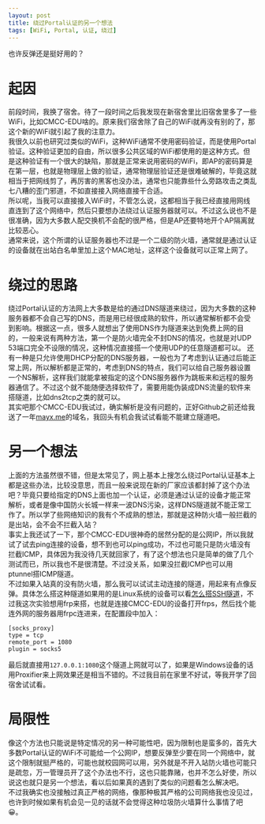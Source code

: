 ```yaml
---
layout: post
title: 绕过Portal认证的另一个想法
tags: [WiFi, Portal, 认证, 绕过]
---
```


  也许反弹还是挺好用的？<!--more-->     
  
# 起因
  前段时间，我换了宿舍。待了一段时间之后我发现在新宿舍里比旧宿舍里多了一些WiFi，比如CMCC-EDU啥的。原来我们宿舍除了自己的WiFi就再没有别的了，那这个新的WiFi就引起了我的注意力。   
  我很久以前也研究过类似的WiFi，这种WiFi通常不使用密码验证，而是使用Portal验证。这种验证更加的自由，所以很多公共区域的WiFi都使用的是这种方式。但是这种验证有一个很大的缺陷，那就是正常来说用密码的WiFi，即AP的密码算是在第一层，也就是物理层上做的验证，通常物理层验证还是很难破解的，毕竟这就相当于把网线剪了，再厉害的黑客也没办法，通常也只能靠些什么旁路攻击之类乱七八糟的歪门邪道，不如直接接入网络直接干合适。   
  所以呢，当我可以直接接入WiFi时，不管怎么说，这都相当于我已经直接用网线直连到了这个网络中，然后只要想办法绕过认证服务器就可以。不过这么说也不是很准确，因为大多数人配交换机不会配的很严格，但是AP还要特地开个AP隔离就比较恶心。   
  通常来说，这个所谓的认证服务器也不过是一个二级的防火墙，通常就是通过认证的设备就在出站白名单里加上这个MAC地址，这样这个设备就可以正常上网了。
  
# 绕过的思路
  绕过Portal认证的方法网上大多数是给的通过DNS隧道来绕过，因为大多数的这种服务器都不会自己写的DNS，而是用已经很成熟的软件，所以通常解析都不会受到影响。根据这一点，很多人就想出了使用DNS作为隧道来达到免费上网的目的，一般来说有两种方法，第一个是防火墙完全不封DNS的情况，也就是对UDP 53端口完全不设限的情况，这种情况直接搭一个使用UDP的任意隧道都可以。
  还有一种是只允许使用DHCP分配的DNS服务器，一般也为了考虑到认证通过后能正常上网，所以解析都是正常的，考虑到DNS的特点，我们可以给自己服务器设置一个NS解析，这样我们就能拿被指定的这个DNS服务器作为跳板来和远程的服务器通信了。不过这个就不能随便选择软件了，需要用能伪装成DNS流量的软件来搭隧道，比如dns2tcp之类的就可以。  
  其实吧那个CMCC-EDU我试过，确实解析是没有问题的，正好Github之前还给我送了一年[mayx.me](https://mayx.me/)的域名，我回头有机会我试试看能不能建立隧道吧。
  
# 另一个想法
  上面的方法虽然很不错，但是太常见了，网上基本上搜怎么绕过Portal认证基本上都是这些办法，比较没意思，而且一般来说现在新的厂家应该都封掉了这个办法吧？毕竟只要给指定的DNS上面也加一个认证，必须是通过认证的设备才能正常解析，或者是像中国防火长城一样来一波DNS污染，这样DNS隧道就不能正常工作了。所以学了些网络知识的我有个不成熟的想法，那就是这种防火墙一般拦截的是出站，会不会不拦截入站？   
  事实上我还试了一下，那个CMCC-EDU很神奇的居然分配的是公网IP，所以我就试了试去ping连接的设备，想不到也可以ping成功，不过也可能只是防火墙没有拦截ICMP，具体因为我没待几天就回家了，有了这个想法也只是简单的做了几个测试而已，所以我也不是很清楚。不过没关系，如果没拦截ICMP也可以用ptunnel搭ICMP隧道。   
  不过如果入站真的没有防火墙，那么我可以试试主动连接的隧道，用起来有点像反弹。具体怎么搭这种隧道如果用的是Linux系统的设备可以看[怎么搭SSH隧道](/2021/05/07/ssh.html)，不过我这次实验想用frp来搭，也就是连接CMCC-EDU的设备打开frps，然后找个能连外网的服务器用frpc连进来，在配置段中加入：
```
[socks_proxy]
type = tcp
remote_port = 1080
plugin = socks5
```
  最后就直接用`127.0.0.1:1080`这个隧道上网就可以了，如果是Windows设备的话用Proxifier来上网效果还是相当不错的。不过我目前在家里不好试，等我开学了回宿舍试试看。   
  
# 局限性
  像这个方法也只能说是特定情况的另一种可能性吧，因为限制也是蛮多的，首先大多数Portal认证的WiFi不可能给一个公网IP，想要反弹至少要在同一个网络中，就这个限制就挺严格的，可能也就校园网可以用，另外就是不开入站防火墙也可能只是疏忽，万一管理员开了这个办法也不行，这也只能靠赌，也并不怎么好使，所以说这也就只是另一个想法，看以后如果真的遇到了类似的问题看怎么解决吧。   
  不过我确实也没接触过真正严格的网络，像那种极其严格的公司网络我也没见过，也许到时候如果有机会见一见的话就不会觉得这种垃圾防火墙算什么事情了吧😀。
